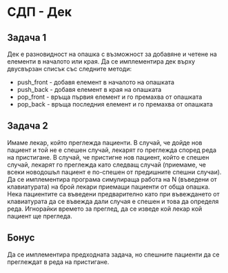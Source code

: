 # СДП - Дек

## Задача 1
Дек е разновидност на опашка с възможност за добавяне и четене на елементи в началото или края.
Да се имплементира дек върху двусвързан списък със следните методи:
- push_front - добавя елемент в началото на опашката
- push_back - добавя елемент в края на опашката
- pop_front - връща първия елемент и го премахва от опашката
- pop_back - връща последния елемент и го премахва от опашката

## Задача 2
Имаме лекар, който преглежда пациенти. В случай, че дойде нов пациент и той не е спешен случай, лекарят го преглежда според реда на пристигане. В случай, че пристигне нов пациент, който е спешен случай, лекарят го преглежда като следващ случай (приемаме, че всеки новодошъл пациент е по-спешен от предишните спешни случаи).
Да се имплементира програма симулираща работа на N (въведени от клавиатурата) на брой лекари приемащи пациенти от обща опашка. Нека пациентите са
въведени предварително като при въвеждането от клавиатурата да се въвежда дали случая е спешен и това да определя реда. Игнорайки времето за
преглед, да се изведе кой лекар кой пациент ще прегледа.

## Бонус
Да се имплементира предходната задача, но спешните пациенти да се преглеждат в реда на пристигане.